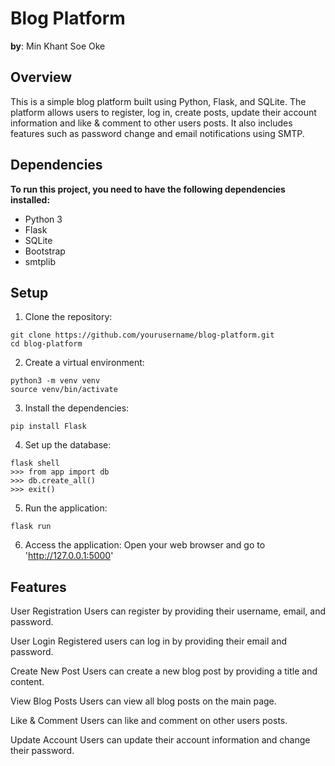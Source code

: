 # Blog Platform

**by**: Min Khant Soe Oke

## Overview

This is a simple blog platform built using Python, Flask, and SQLite. The platform allows users to register, log in, create posts, update their account information and like & comment to other users posts. It also includes features such as password change and email notifications using SMTP.

## Dependencies

**To run this project, you need to have the following dependencies installed:**

* Python 3
* Flask
* SQLite
* Bootstrap
* smtplib

## Setup

1. Clone the repository:
```
git clone https://github.com/yourusername/blog-platform.git
cd blog-platform
```

2. Create a virtual environment:
```
python3 -m venv venv
source venv/bin/activate
```

3. Install the dependencies:
```
pip install Flask
```

4. Set up the database:
```
flask shell
>>> from app import db
>>> db.create_all()
>>> exit()
```

5. Run the application:
```
flask run
```

6. Access the application:
   Open your web browser and go to 'http://127.0.0.1:5000'

## Features

User Registration
Users can register by providing their username, email, and password.

User Login
Registered users can log in by providing their email and password.

Create New Post
Users can create a new blog post by providing a title and content.

View Blog Posts
Users can view all blog posts on the main page.

Like & Comment
Users can like and comment on other users posts.

Update Account
Users can update their account information and change their password.

